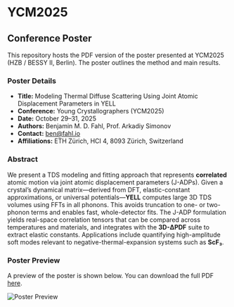 # YCM2025
## Conference Poster

This repository hosts the PDF version of the poster presented at YCM2025 (HZB / BESSY II, Berlin). The poster outlines the method and main results.

### Poster Details

- **Title:** Modeling Thermal Diffuse Scattering Using Joint Atomic Displacement Parameters in YELL
- **Conference:** Young Crystallographers (YCM2025)
- **Date:** October 29–31, 2025
- **Authors:** Benjamin M. D. Fahl, Prof. Arkadiy Simonov
- **Contact:** ben@fahl.io
- **Affiliations:** ETH Zürich, HCI 4, 8093 Zürich, Switzerland

### Abstract

We present a TDS modeling and fitting approach that represents **correlated** atomic motion via joint atomic displacement parameters (J-ADPs). Given a crystal’s dynamical matrix—derived from DFT, elastic-constant approximations, or universal potentials—**YELL** computes large 3D TDS volumes using FFTs in all phonons. This avoids truncation to one- or two-phonon terms and enables fast, whole-detector fits. The J-ADP formulation yields real-space correlation tensors that can be compared across temperatures and materials, and integrates with the **3D-ΔPDF** suite to extract elastic constants. Applications include quantifying high-amplitude soft modes relevant to negative-thermal-expansion systems such as **ScF₃**.

### Poster Preview

A preview of the poster is shown below. You can download the full PDF [here](YCM2025_TDS_JADP_poster.pdf).

![Poster Preview](YCM2025_TDS_JADP_poster.jpg)

